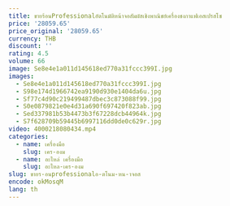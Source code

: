 ```yaml
---
title: ขายร้อนProfessionalอัตโนมัติหน้าจอสัมผัสเชิงพาณิชย์เครื่องชงกาแฟเอสเปรสโซ
price: '28059.65'
price_original: '28059.65'
currency: THB
discount: ''
rating: 4.5
volume: 66
image: Se8e4e1a011d145618ed770a31fccc399I.jpg
images:
  - Se8e4e1a011d145618ed770a31fccc399I.jpg
  - S98e174d1966742ea9190d930e1404da6u.jpg
  - Sf77c4d90c219499487dbec3c873088f99.jpg
  - S0e0879821e0e4d31a690f697420f823ab.jpg
  - Sed337981b53b4473b3f67228dcb44964k.jpg
  - S7f628709b59445b6997116dd0de0c629r.jpg
video: 4000218080434.mp4
categories:
  - name: เครื่องมือ
    slug: เคร-องม
  - name: อะไหล่ เครื่องมือ
    slug: อะไหล-เคร-องม
slug: ขายร-อนprofessionalอ-ตโนม-หน-าจอส
encode: okMosqM
lang: th
---
```

  